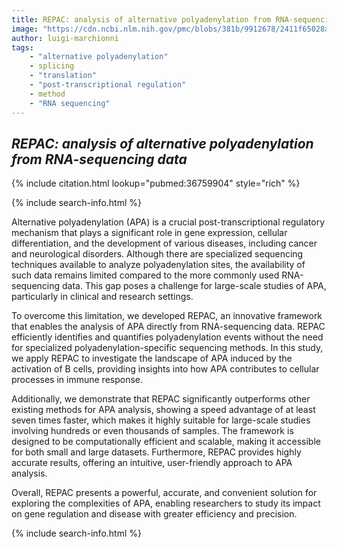 ```yaml
---
title: REPAC: analysis of alternative polyadenylation from RNA-sequencing data
image: "https://cdn.ncbi.nlm.nih.gov/pmc/blobs/381b/9912678/2411f65028a2/13059_2023_2865_Fig1_HTML.jpg"
author: luigi-marchionni
tags:
    - "alternative polyadenylation"
    - splicing
    - "translation"
    - "post-transcriptional regulation"
    - method
    - "RNA sequencing"
---
```


## *REPAC: analysis of alternative polyadenylation from RNA-sequencing data*

{% include citation.html lookup="pubmed:36759904" style="rich" %}

{% include search-info.html %}

Alternative polyadenylation (APA) is a crucial post-transcriptional regulatory mechanism that plays a significant role in gene expression, cellular differentiation, and the development of various diseases, including cancer and neurological disorders. Although there are specialized sequencing techniques available to analyze polyadenylation sites, the availability of such data remains limited compared to the more commonly used RNA-sequencing data. This gap poses a challenge for large-scale studies of APA, particularly in clinical and research settings.

To overcome this limitation, we developed REPAC, an innovative framework that enables the analysis of APA directly from RNA-sequencing data. REPAC efficiently identifies and quantifies polyadenylation events without the need for specialized polyadenylation-specific sequencing methods. In this study, we apply REPAC to investigate the landscape of APA induced by the activation of B cells, providing insights into how APA contributes to cellular processes in immune response.

Additionally, we demonstrate that REPAC significantly outperforms other existing methods for APA analysis, showing a speed advantage of at least seven times faster, which makes it highly suitable for large-scale studies involving hundreds or even thousands of samples. The framework is designed to be computationally efficient and scalable, making it accessible for both small and large datasets. Furthermore, REPAC provides highly accurate results, offering an intuitive, user-friendly approach to APA analysis.

Overall, REPAC presents a powerful, accurate, and convenient solution for exploring the complexities of APA, enabling researchers to study its impact on gene regulation and disease with greater efficiency and precision.

{% include search-info.html %}

